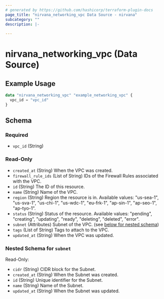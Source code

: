 ```yaml
---
# generated by https://github.com/hashicorp/terraform-plugin-docs
page_title: "nirvana_networking_vpc Data Source - nirvana"
subcategory: ""
description: |-
  
---
```


# nirvana_networking_vpc (Data Source)



## Example Usage

```terraform
data "nirvana_networking_vpc" "example_networking_vpc" {
  vpc_id = "vpc_id"
}
```

<!-- schema generated by tfplugindocs -->
## Schema

### Required

- `vpc_id` (String)

### Read-Only

- `created_at` (String) When the VPC was created.
- `firewall_rule_ids` (List of String) IDs of the Firewall Rules associated with the VPC.
- `id` (String) The ID of this resource.
- `name` (String) Name of the VPC.
- `region` (String) Region the resource is in.
Available values: "us-sea-1", "us-sva-1", "us-chi-1", "us-wdc-1", "eu-frk-1", "ap-sin-1", "ap-seo-1", "ap-tyo-1".
- `status` (String) Status of the resource.
Available values: "pending", "creating", "updating", "ready", "deleting", "deleted", "error".
- `subnet` (Attributes) Subnet of the VPC. (see [below for nested schema](#nestedatt--subnet))
- `tags` (List of String) Tags to attach to the VPC.
- `updated_at` (String) When the VPC was updated.

<a id="nestedatt--subnet"></a>
### Nested Schema for `subnet`

Read-Only:

- `cidr` (String) CIDR block for the Subnet.
- `created_at` (String) When the Subnet was created.
- `id` (String) Unique identifier for the Subnet.
- `name` (String) Name of the Subnet.
- `updated_at` (String) When the Subnet was updated.
